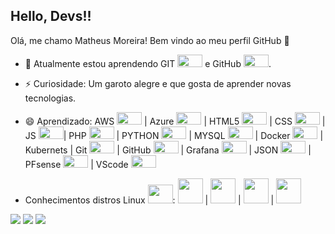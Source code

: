 ## Hello, Devs!!
 Olá, me chamo Matheus Moreira! Bem vindo ao meu perfil GitHub 👋

- 🌱 Atualmente estou aprendendo GIT <img src="https://cdn.jsdelivr.net/gh/devicons/devicon@latest/icons/git/git-original.svg" width="40" height="20"/> e GitHub <img src="https://cdn.jsdelivr.net/gh/devicons/devicon@latest/icons/github/github-original.svg" width="40" height="20"/>.
- ⚡ Curiosidade: Um garoto alegre e que gosta de aprender novas tecnologias.
- 😄 Aprendizado: AWS <img src="https://cdn.jsdelivr.net/gh/devicons/devicon@latest/icons/amazonwebservices/amazonwebservices-original-wordmark.svg" width="40" height="20"/> | Azure <img src="https://cdn.jsdelivr.net/gh/devicons/devicon@latest/icons/azure/azure-original.svg" width="40" height="20"/> | HTML5 <img src="https://cdn.jsdelivr.net/gh/devicons/devicon@latest/icons/html5/html5-original-wordmark.svg" width="40" height="20"/> | CSS <img src="https://cdn.jsdelivr.net/gh/devicons/devicon@latest/icons/css3/css3-original-wordmark.svg" width="40" height="20"/> | JS <img src="https://cdn.jsdelivr.net/gh/devicons/devicon@latest/icons/javascript/javascript-original.svg" width="40" height="20"/>| PHP <img src="https://cdn.jsdelivr.net/gh/devicons/devicon@latest/icons/php/php-original.svg" width="40" height="20"/> | PYTHON <img src="https://cdn.jsdelivr.net/gh/devicons/devicon@latest/icons/python/python-original-wordmark.svg" width="40" height="20"/> | MYSQL <img src="https://cdn.jsdelivr.net/gh/devicons/devicon@latest/icons/mysql/mysql-original-wordmark.svg" width="40" height="20"/> | Docker <img src="https://cdn.jsdelivr.net/gh/devicons/devicon@latest/icons/docker/docker-original-wordmark.svg" width="40" height="20"/> | Kubernets | Git <img src="https://cdn.jsdelivr.net/gh/devicons/devicon@latest/icons/git/git-original-wordmark.svg" width="40" height="20"/> | GitHub <img src="https://cdn.jsdelivr.net/gh/devicons/devicon@latest/icons/github/github-original-wordmark.svg" width="40" height="20"/> | Grafana <img src="https://cdn.jsdelivr.net/gh/devicons/devicon@latest/icons/grafana/grafana-original-wordmark.svg" width="40" height="20"/> | JSON <img src="https://cdn.jsdelivr.net/gh/devicons/devicon@latest/icons/json/json-original.svg" width="40" height="20"/> | PFsense <img src="https://cdn.jsdelivr.net/gh/devicons/devicon@latest/icons/pfsense/pfsense-original-wordmark.svg" width="40" height="20"/> | VScode <img src="https://cdn.jsdelivr.net/gh/devicons/devicon@latest/icons/vscode/vscode-original-wordmark.svg" width="40" height="20"/>

- Conhecimentos distros Linux <img src="https://cdn.jsdelivr.net/gh/devicons/devicon@latest/icons/linux/linux-original.svg" width="40" height="30"/>: <img src="https://cdn.jsdelivr.net/gh/devicons/devicon@latest/icons/archlinux/archlinux-original.svg" width="40" height="40"/> | <img src="https://cdn.jsdelivr.net/gh/devicons/devicon@latest/icons/debian/debian-original.svg" width="40" height="40"/> | <img src="https://cdn.jsdelivr.net/gh/devicons/devicon@latest/icons/ubuntu/ubuntu-original.svg" width="40" height="40"/> | <img src="https://cdn.jsdelivr.net/gh/devicons/devicon@latest/icons/raspberrypi/raspberrypi-original.svg" width="40" height="40"/>

<div>
<a href="https://www.instagram.com/mmoreirar2/" target="_blank"><img loading="lazy" src="https://img.shields.io/badge/-Instagram-%23E4405F?style=for-the-badge&logo=instagram&logoColor=white" target="_blank"></a>
<a href = "mailto:mmatheusmoreira30@gmail.com"><img loading="lazy" src="https://img.shields.io/badge/Gmail-D14836?style=for-the-badge&logo=gmail&logoColor=white" target="_blank"></a>
<a href="https://www.linkedin.com/in/matheus-moreira-1b9936275" target="_blank"><img loading="lazy" src="https://img.shields.io/badge/-LinkedIn-%230077B5?style=for-the-badge&logo=linkedin&logoColor=white" target="_blank"></a>   
</div>
